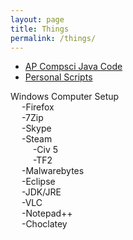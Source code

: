 ```yaml
---
layout: page
title: Things
permalink: /things/
---
```


<meta name="viewport" content="width=device-width, initial-scale=1">
  <link rel="stylesheet" href="http://maxcdn.bootstrapcdn.com/bootstrap/3.3.6/css/bootstrap.min.css">
  <script src="https://ajax.googleapis.com/ajax/libs/jquery/1.12.0/jquery.min.js"></script>
  <script src="http://maxcdn.bootstrapcdn.com/bootstrap/3.3.6/js/bootstrap.min.js"></script>

<ul>
	<li><a href="https://github.com/ethanhelfman/CompSci_Backup">AP Compsci Java Code</a></li>
	<li><a href="https://github.com/ethanhelfman/scripts">Personal Scripts</a></li>
</ul>

Windows Computer Setup
	<br>
	&emsp; -Firefox
	<br>
	&emsp; -7Zip
	<br>
	&emsp; -Skype
	<br>
	&emsp; -Steam
	<br>
		&emsp; &emsp; -Civ 5
		<br>
		&emsp; &emsp; -TF2
		<br>
	&emsp; -Malwarebytes
	<br>
	&emsp; -Eclipse
	<br>
	&emsp; -JDK/JRE
	<br>
	&emsp; -VLC
	<br>
	&emsp; -Notepad++
	<br>
	&emsp; -Choclatey